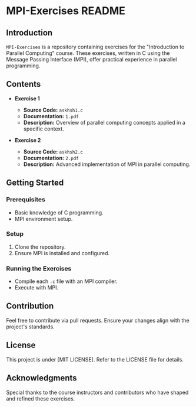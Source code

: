 # MPI-Exercises README

## Introduction

`MPI-Exercises` is a repository containing exercises for the "Introduction to Parallel Computing" course. These exercises, written in C using the Message Passing Interface (MPI), offer practical experience in parallel programming.

## Contents

- **Exercise 1**
  - **Source Code:** `askhsh1.c`
  - **Documentation:** `1.pdf`
  - **Description:** Overview of parallel computing concepts applied in a specific context.

- **Exercise 2**
  - **Source Code:** `askhsh2.c`
  - **Documentation:** `2.pdf`
  - **Description:** Advanced implementation of MPI in parallel computing.

## Getting Started

### Prerequisites
- Basic knowledge of C programming.
- MPI environment setup.

### Setup
1. Clone the repository.
2. Ensure MPI is installed and configured.

### Running the Exercises
- Compile each `.c` file with an MPI compiler.
- Execute with MPI.

## Contribution

Feel free to contribute via pull requests. Ensure your changes align with the project's standards.

## License

This project is under [MIT LICENSE]. Refer to the LICENSE file for details.

## Acknowledgments

Special thanks to the course instructors and contributors who have shaped and refined these exercises.
